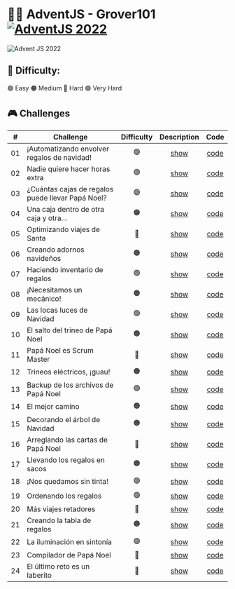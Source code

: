 # 🎅🎄 AdventJS - Grover101 [![AdventJS 2022](https://img.shields.io/badge/AdventJS%202022-fbbf24?style=flat-square&logo=JavaScript&logoColor=000000)](https://adventjs.dev)

![Advent JS 2022](https://i.imgur.com/HUihoze.jpg)

## 🎈 Difficulty:

🟢 Easy 🟠 Medium 🔴 Hard 🟣 Very Hard

## 🎮 Challenges

|  #  | Challenge                                         | Difficulty |                   Description                   |        Code         |
| :-: | ------------------------------------------------- | :--------: | :---------------------------------------------: | :-----------------: |
| 01  | ¡Automatizando envolver regalos de navidad!       |     🟢     | [show](https://adventjs.dev/challenges/2022/1)  | [code](./src/01.js) |
| 02  | Nadie quiere hacer horas extra                    |     🟢     | [show](https://adventjs.dev/challenges/2022/2)  | [code](./src/02.js) |
| 03  | ¿Cuántas cajas de regalos puede llevar Papá Noel? |     🟢     | [show](https://adventjs.dev/challenges/2022/3)  | [code](./src/03.js) |
| 04  | Una caja dentro de otra caja y otra...            |     🟠     | [show](https://adventjs.dev/challenges/2022/4)  | [code](./src/04.js) |
| 05  | Optimizando viajes de Santa                       |     🔴     | [show](https://adventjs.dev/challenges/2022/5)  | [code](./src/05.js) |
| 06  | Creando adornos navideños                         |     🟠     | [show](https://adventjs.dev/challenges/2022/6)  | [code](./src/06.js) |
| 07  | Haciendo inventario de regalos                    |     🟢     | [show](https://adventjs.dev/challenges/2022/7)  | [code](./src/07.js) |
| 08  | ¡Necesitamos un mecánico!                         |     🟠     | [show](https://adventjs.dev/challenges/2022/8)  | [code](./src/08.js) |
| 09  | Las locas luces de Navidad                        |     🟢     | [show](https://adventjs.dev/challenges/2022/9)  | [code](./src/09.js) |
| 10  | El salto del trineo de Papá Noel                  |     🟠     | [show](https://adventjs.dev/challenges/2022/10) | [code](./src/10.js) |
| 11  | Papá Noel es Scrum Master                         |     🔴     | [show](https://adventjs.dev/challenges/2022/11) | [code](./src/11.js) |
| 12  | Trineos eléctricos, ¡guau!                        |     🟠     | [show](https://adventjs.dev/challenges/2022/12) | [code](./src/12.js) |
| 13  | Backup de los archivos de Papá Noel               |     🟢     | [show](https://adventjs.dev/challenges/2022/13) | [code](./src/13.js) |
| 14  | El mejor camino                                   |     🟠     | [show](https://adventjs.dev/challenges/2022/14) | [code](./src/14.js) |
| 15  | Decorando el árbol de Navidad                     |     🟠     | [show](https://adventjs.dev/challenges/2022/15) | [code](./src/15.js) |
| 16  | Arreglando las cartas de Papá Noel                |     🔴     | [show](https://adventjs.dev/challenges/2022/16) | [code](./src/16.js) |
| 17  | Llevando los regalos en sacos                     |     🟠     | [show](https://adventjs.dev/challenges/2022/17) | [code](./src/17.js) |
| 18  | ¡Nos quedamos sin tinta!                          |     🟢     | [show](https://adventjs.dev/challenges/2022/18) | [code](./src/18.js) |
| 19  | Ordenando los regalos                             |     🟢     | [show](https://adventjs.dev/challenges/2022/19) | [code](./src/19.js) |
| 20  | Más viajes retadores                              |     🔴     | [show](https://adventjs.dev/challenges/2022/20) | [code](./src/20.js) |
| 21  | Creando la tabla de regalos                       |     🟠     | [show](https://adventjs.dev/challenges/2022/21) | [code](./src/21.js) |
| 22  | La iluminación en sintonía                        |     🟢     | [show](https://adventjs.dev/challenges/2022/22) | [code](./src/22.js) |
| 23  | Compilador de Papá Noel                           |     🔴     | [show](https://adventjs.dev/challenges/2022/23) | [code](./src/23.js) |
| 24  | El último reto es un laberito                     |     🔴     | [show](https://adventjs.dev/challenges/2022/24) | [code](./src/24.js) |
